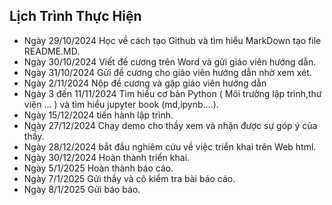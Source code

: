 ## Lịch Trình Thực Hiện
- Ngày 29/10/2024 Học về cách tạo Github và tìm hiểu MarkDown tạo file README.MD.
- Ngày 30/10/2024 Viết đề cương trên Word và gửi giáo viên hướng dẫn.
- Ngày 31/10/2024 Gửi đề cương cho giáo viên hướng dẫn nhờ xem xét.
- Ngày 2/11/2024 Nộp đề cương và gặp giáo viên hướng dẫn
- Ngày 3 đến 11/11/2024 Tìm hiểu cơ bản Python ( Môi trường lập trình,thư viện ... ) và tìm hiểu jupyter book (md,ipynb....).
- Ngày 15/12/2024 tiến hành lập trình.
- Ngày 27/12/2024 Chạy demo cho thầy xem và nhận được sự góp ý của thầy.
- Ngày 28/12/2024 bắt đầu nghiêm cứu về việc triển khai trên Web html.
- Ngày 30/12/2024 Hoàn thành triển khai.
- Ngày 5/1/2025 Hoàn thành báo cáo.
- Ngày 7/1/2025 Gửi thầy và cô kiểm tra bài báo cáo.
- Ngày 8/1/2025 Gửi báo báo.
